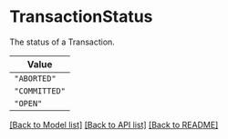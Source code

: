# TransactionStatus

The status of a Transaction.


| **Value** |
| --------- |
| `"ABORTED"` |
| `"COMMITTED"` |
| `"OPEN"` |


[[Back to Model list]](../../../README.md#models-v1-link) [[Back to API list]](../../../README.md#apis-v1-link) [[Back to README]](../../../README.md)
